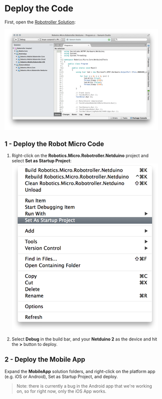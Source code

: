 # Deploy the Code

First, open the [Robotroller Solution](../../Sample%20Apps/Robotroller):

![Robotroller Solution](Images/Robotroller_Solution.png)


## 1 - Deploy the Robot Micro Code

 1. Right-click on the **Robotics.Micro.Robotroller.Netduino** project and select **Set as Startup Project**:
 ![Set as Startup](Images/Set_as_Startup.png)

 2. Select **Debug** in the build bar, and your **Netduino 2** as the device and hit the **>** button to deploy.


## 2 - Deploy the Mobile App

Expand the **MobileApp** solution folders, and right-click on the platform app (e.g. iOS or Android), Set as Startup Project, and deploy.

> Note: there is currently a bug in the Android app that we're working on, so for right now, only the iOS App works.